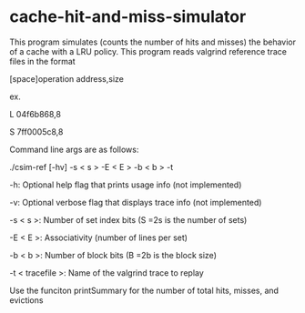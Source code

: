 # cache-hit-and-miss-simulator
This program simulates (counts the number of hits and misses) the behavior of a cache with a LRU policy. This program reads valgrind reference trace files 
in the format 

[space]operation address,size

ex.

L 04f6b868,8

S 7ff0005c8,8

Command line args are as follows:

./csim-ref [-hv] -s < s > -E < E > -b < b > -t <tracefile>
  
-h: Optional help flag that prints usage info (not implemented)
  
-v: Optional verbose flag that displays trace info (not implemented)
  
-s < s >: Number of set index bits (S =2s is the number of sets)
  
-E < E >: Associativity (number of lines per set)
  
-b < b >: Number of block bits (B =2b is the block size)
  
-t < tracefile >: Name of the valgrind trace to replay
  
Use the funciton printSummary for the number of total hits, misses, and evictions
  
